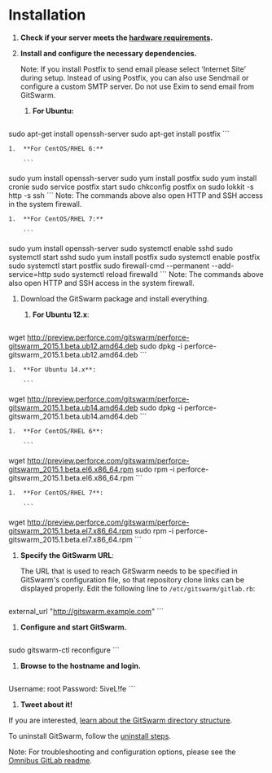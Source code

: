 # Installation

1.  **Check if your server meets the [hardware
    requirements](requirements.md).**
1.  **Install and configure the necessary dependencies.**

    Note: If you install Postfix to send email please select ‘Internet
    Site’ during setup. Instead of using Postfix, you can also use Sendmail
    or configure a custom SMTP server. Do not use Exim to send email from
    GitSwarm.  

    1.  **For Ubuntu:**

        ```
sudo apt-get install openssh-server
sudo apt-get install postfix
        ```

    1.  **For CentOS/RHEL 6:**

        ```
sudo yum install openssh-server
sudo yum install postfix
sudo yum install cronie
sudo service postfix start
sudo chkconfig postfix on
sudo lokkit -s http -s ssh
        ```
        Note: The commands above also open HTTP and SSH access in the
        system firewall.

    1.  **For CentOS/RHEL 7:**

        ```
sudo yum install openssh-server
sudo systemctl enable sshd
sudo systemctl start sshd
sudo yum install postfix
sudo systemctl enable postfix
sudo systemctl start postfix
sudo firewall-cmd --permanent --add-service=http
sudo systemctl reload firewalld
        ```
        Note: The commands above also open HTTP and SSH access in the
        system firewall.

1.  Download the GitSwarm package and install everything.

    1.  **For Ubuntu 12.x**:

        ```
wget http://preview.perforce.com/gitswarm/perforce-gitswarm_2015.1.beta.ub12.amd64.deb
sudo dpkg -i perforce-gitswarm_2015.1.beta.ub12.amd64.deb
        ```

    1.  **For Ubuntu 14.x**:

        ```
wget http://preview.perforce.com/gitswarm/perforce-gitswarm_2015.1.beta.ub14.amd64.deb
sudo dpkg -i perforce-gitswarm_2015.1.beta.ub14.amd64.deb
        ```

    1.  **For CentOS/RHEL 6**:

        ```
wget http://preview.perforce.com/gitswarm/perforce-gitswarm_2015.1.beta.el6.x86_64.rpm
sudo rpm -i perforce-gitswarm_2015.1.beta.el6.x86_64.rpm
        ```

    1.  **For CentOS/RHEL 7**:

        ```
wget http://preview.perforce.com/gitswarm/perforce-gitswarm_2015.1.beta.el7.x86_64.rpm
sudo rpm -i perforce-gitswarm_2015.1.beta.el7.x86_64.rpm
        ```

1.  **Specify the GitSwarm URL**:

    The URL that is used to reach GitSwarm needs to be specified in
    GitSwarm's configuration file, so that repository clone links can be
    displayed properly. Edit the following line to
    `/etc/gitswarm/gitlab.rb`:

    ```
external_url "http://gitswarm.example.com"
    ```

1.  **Configure and start GitSwarm.**

    ```
sudo gitswarm-ctl reconfigure
    ```

1.  **Browse to the hostname and login.**

    ```
Username: root
Password: 5iveL!fe
    ```

1.  **Tweet about it!**

If you are interested, [learn about the GitSwarm directory
structure](structure.md).

To uninstall GitSwarm, follow the [uninstall steps](uninstall.md).

Note: For troubleshooting and configuration options, please see the
[Omnibus GitLab
readme](https://gitlab.com/gitlab-org/omnibus-gitlab/blob/master/README.md).
